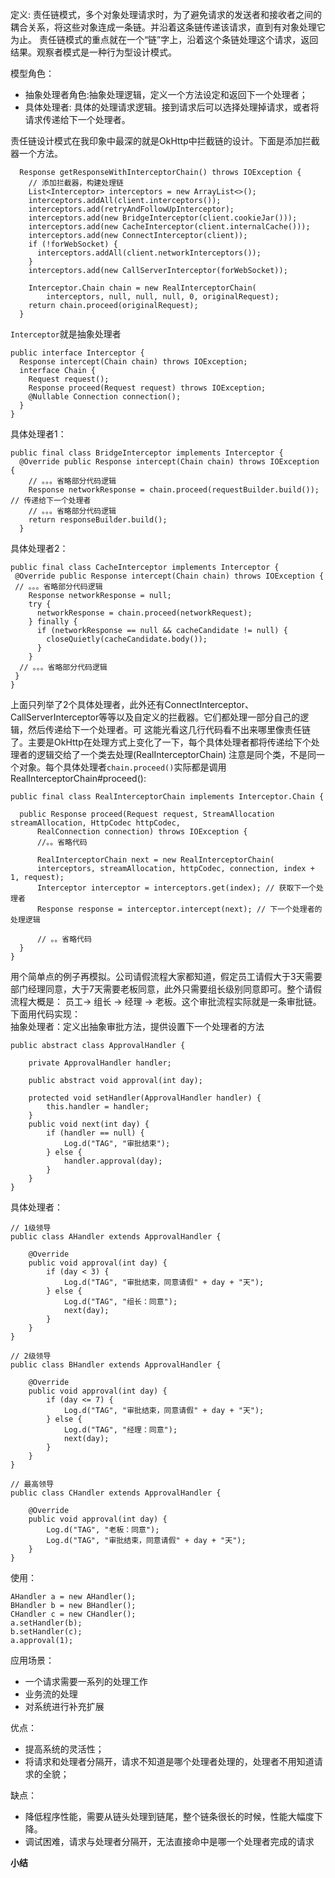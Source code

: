 定义: 责任链模式，多个对象处理请求时，为了避免请求的发送者和接收者之间的耦合关系，将这些对象连成一条链。并沿着这条链传递该请求，直到有对象处理它为止。
责任链模式的重点就在一个“链”字上，沿着这个条链处理这个请求，返回结果。观察者模式是一种行为型设计模式。

模型角色： 
* 抽象处理者角色:抽象处理逻辑，定义一个方法设定和返回下一个处理者；
* 具体处理者: 具体的处理请求逻辑。接到请求后可以选择处理掉请求，或者将请求传递给下一个处理者。

责任链设计模式在我印象中最深的就是OkHttp中拦截链的设计。下面是添加拦截器一个方法。
```
  Response getResponseWithInterceptorChain() throws IOException {
    // 添加拦截器，构建处理链
    List<Interceptor> interceptors = new ArrayList<>();
    interceptors.addAll(client.interceptors());
    interceptors.add(retryAndFollowUpInterceptor);
    interceptors.add(new BridgeInterceptor(client.cookieJar()));
    interceptors.add(new CacheInterceptor(client.internalCache()));
    interceptors.add(new ConnectInterceptor(client));
    if (!forWebSocket) {
      interceptors.addAll(client.networkInterceptors());
    }
    interceptors.add(new CallServerInterceptor(forWebSocket));

    Interceptor.Chain chain = new RealInterceptorChain(
        interceptors, null, null, null, 0, originalRequest);
    return chain.proceed(originalRequest);
  }
```
`Interceptor`就是抽象处理者
```
public interface Interceptor {
  Response intercept(Chain chain) throws IOException;
  interface Chain {
    Request request();
    Response proceed(Request request) throws IOException;
    @Nullable Connection connection();
  }
}
```
具体处理者1：
```
public final class BridgeInterceptor implements Interceptor {
  @Override public Response intercept(Chain chain) throws IOException {
    // 。。。省略部分代码逻辑
    Response networkResponse = chain.proceed(requestBuilder.build()); // 传递给下一个处理者
    // 。。。省略部分代码逻辑
    return responseBuilder.build();
  } 
```
具体处理者2：
```
public final class CacheInterceptor implements Interceptor {
 @Override public Response intercept(Chain chain) throws IOException {
 // 。。。省略部分代码逻辑
    Response networkResponse = null;
    try {
      networkResponse = chain.proceed(networkRequest);
    } finally {
      if (networkResponse == null && cacheCandidate != null) {
        closeQuietly(cacheCandidate.body());
      }
    }
  // 。。。省略部分代码逻辑 
 } 
} 
```
上面只列举了2个具体处理者，此外还有ConnectInterceptor、CallServerInterceptor等等以及自定义的拦截器。它们都处理一部分自己的逻辑，然后传递给下一个处理者。可
这能光看这几行代码看不出来哪里像责任链了。主要是OkHttp在处理方式上变化了一下，每个具体处理者都将传递给下个处理者的逻辑交给了一个类去处理(RealInterceptorChain)
注意是同个类，不是同一个对象。每个具体处理者`chain.proceed()`实际都是调用 RealInterceptorChain#proceed():
```
public final class RealInterceptorChain implements Interceptor.Chain {

  public Response proceed(Request request, StreamAllocation streamAllocation, HttpCodec httpCodec,
      RealConnection connection) throws IOException {
      //。。省略代码
      
      RealInterceptorChain next = new RealInterceptorChain( 
      interceptors, streamAllocation, httpCodec, connection, index + 1, request);
      Interceptor interceptor = interceptors.get(index); // 获取下一个处理者
      Response response = interceptor.intercept(next); // 下一个处理者的处理逻辑
      
      // 。。省略代码
  }
}
```
用个简单点的例子再模拟。公司请假流程大家都知道，假定员工请假大于3天需要部门经理同意，大于7天需要老板同意，此外只需要组长级别同意即可。整个请假流程大概是：
员工-> 组长 -> 经理 -> 老板。这个审批流程实际就是一条审批链。下面用代码实现：   
抽象处理者：定义出抽象审批方法，提供设置下一个处理者的方法
```
public abstract class ApprovalHandler {

    private ApprovalHandler handler;
    
    public abstract void approval(int day);

    protected void setHandler(ApprovalHandler handler) {
        this.handler = handler;
    }
    public void next(int day) {
        if (handler == null) {
            Log.d("TAG", "审批结束");
        } else {
            handler.approval(day);
        }
    }
}
```
具体处理者：
```
// 1级领导
public class AHandler extends ApprovalHandler {

    @Override
    public void approval(int day) {
        if (day < 3) {
            Log.d("TAG", "审批结束，同意请假" + day + "天");
        } else {
            Log.d("TAG", "组长：同意");
            next(day);
        }
    }
}

// 2级领导
public class BHandler extends ApprovalHandler {

    @Override
    public void approval(int day) {
        if (day <= 7) {
            Log.d("TAG", "审批结束，同意请假" + day + "天");
        } else {
            Log.d("TAG", "经理：同意");
            next(day);
        }
    }
}

// 最高领导
public class CHandler extends ApprovalHandler {

    @Override
    public void approval(int day) {
        Log.d("TAG", "老板：同意");
        Log.d("TAG", "审批结束，同意请假" + day + "天");
    }
}
```
使用：
```
AHandler a = new AHandler();
BHandler b = new BHandler();
CHandler c = new CHandler();
a.setHandler(b);
b.setHandler(c);
a.approval(1);
```

应用场景：
* 一个请求需要一系列的处理工作
* 业务流的处理
* 对系统进行补充扩展

优点： 
* 提高系统的灵活性；
* 将请求和处理者分隔开，请求不知道是哪个处理者处理的，处理者不用知道请求的全貌；

缺点：
* 降低程序性能，需要从链头处理到链尾，整个链条很长的时候，性能大幅度下降。
* 调试困难，请求与处理者分隔开，无法直接命中是哪一个处理者完成的请求

**小结**  
